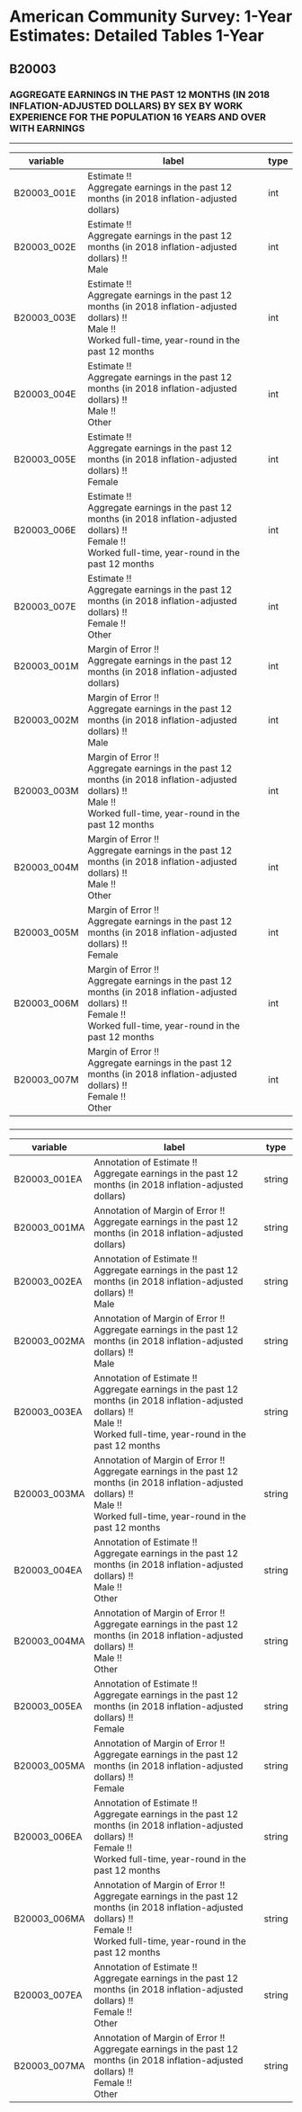 # American Community Survey: 1-Year Estimates: Detailed Tables 1-Year

## B20003

### AGGREGATE EARNINGS IN THE PAST 12 MONTHS (IN 2018 INFLATION-ADJUSTED DOLLARS) BY SEX BY WORK EXPERIENCE FOR THE POPULATION 16 YEARS AND OVER WITH EARNINGS

___

| variable | label | type |
| ----- | ----- | ----- |
| B20003_001E | Estimate !!<br>Aggregate earnings in the past 12 months (in 2018 inflation-adjusted dollars) | int |
| B20003_002E | Estimate !!<br>Aggregate earnings in the past 12 months (in 2018 inflation-adjusted dollars) !!<br>Male | int |
| B20003_003E | Estimate !!<br>Aggregate earnings in the past 12 months (in 2018 inflation-adjusted dollars) !!<br>Male !!<br>Worked full-time, year-round in the past 12 months | int |
| B20003_004E | Estimate !!<br>Aggregate earnings in the past 12 months (in 2018 inflation-adjusted dollars) !!<br>Male !!<br>Other | int |
| B20003_005E | Estimate !!<br>Aggregate earnings in the past 12 months (in 2018 inflation-adjusted dollars) !!<br>Female | int |
| B20003_006E | Estimate !!<br>Aggregate earnings in the past 12 months (in 2018 inflation-adjusted dollars) !!<br>Female !!<br>Worked full-time, year-round in the past 12 months | int |
| B20003_007E | Estimate !!<br>Aggregate earnings in the past 12 months (in 2018 inflation-adjusted dollars) !!<br>Female !!<br>Other | int |
| B20003_001M | Margin of Error !!<br>Aggregate earnings in the past 12 months (in 2018 inflation-adjusted dollars) | int |
| B20003_002M | Margin of Error !!<br>Aggregate earnings in the past 12 months (in 2018 inflation-adjusted dollars) !!<br>Male | int |
| B20003_003M | Margin of Error !!<br>Aggregate earnings in the past 12 months (in 2018 inflation-adjusted dollars) !!<br>Male !!<br>Worked full-time, year-round in the past 12 months | int |
| B20003_004M | Margin of Error !!<br>Aggregate earnings in the past 12 months (in 2018 inflation-adjusted dollars) !!<br>Male !!<br>Other | int |
| B20003_005M | Margin of Error !!<br>Aggregate earnings in the past 12 months (in 2018 inflation-adjusted dollars) !!<br>Female | int |
| B20003_006M | Margin of Error !!<br>Aggregate earnings in the past 12 months (in 2018 inflation-adjusted dollars) !!<br>Female !!<br>Worked full-time, year-round in the past 12 months | int |
| B20003_007M | Margin of Error !!<br>Aggregate earnings in the past 12 months (in 2018 inflation-adjusted dollars) !!<br>Female !!<br>Other | int |
### 

___

| variable | label | type |
| ----- | ----- | ----- |
| B20003_001EA | Annotation of Estimate !!<br>Aggregate earnings in the past 12 months (in 2018 inflation-adjusted dollars) | string |
| B20003_001MA | Annotation of Margin of Error !!<br>Aggregate earnings in the past 12 months (in 2018 inflation-adjusted dollars) | string |
| B20003_002EA | Annotation of Estimate !!<br>Aggregate earnings in the past 12 months (in 2018 inflation-adjusted dollars) !!<br>Male | string |
| B20003_002MA | Annotation of Margin of Error !!<br>Aggregate earnings in the past 12 months (in 2018 inflation-adjusted dollars) !!<br>Male | string |
| B20003_003EA | Annotation of Estimate !!<br>Aggregate earnings in the past 12 months (in 2018 inflation-adjusted dollars) !!<br>Male !!<br>Worked full-time, year-round in the past 12 months | string |
| B20003_003MA | Annotation of Margin of Error !!<br>Aggregate earnings in the past 12 months (in 2018 inflation-adjusted dollars) !!<br>Male !!<br>Worked full-time, year-round in the past 12 months | string |
| B20003_004EA | Annotation of Estimate !!<br>Aggregate earnings in the past 12 months (in 2018 inflation-adjusted dollars) !!<br>Male !!<br>Other | string |
| B20003_004MA | Annotation of Margin of Error !!<br>Aggregate earnings in the past 12 months (in 2018 inflation-adjusted dollars) !!<br>Male !!<br>Other | string |
| B20003_005EA | Annotation of Estimate !!<br>Aggregate earnings in the past 12 months (in 2018 inflation-adjusted dollars) !!<br>Female | string |
| B20003_005MA | Annotation of Margin of Error !!<br>Aggregate earnings in the past 12 months (in 2018 inflation-adjusted dollars) !!<br>Female | string |
| B20003_006EA | Annotation of Estimate !!<br>Aggregate earnings in the past 12 months (in 2018 inflation-adjusted dollars) !!<br>Female !!<br>Worked full-time, year-round in the past 12 months | string |
| B20003_006MA | Annotation of Margin of Error !!<br>Aggregate earnings in the past 12 months (in 2018 inflation-adjusted dollars) !!<br>Female !!<br>Worked full-time, year-round in the past 12 months | string |
| B20003_007EA | Annotation of Estimate !!<br>Aggregate earnings in the past 12 months (in 2018 inflation-adjusted dollars) !!<br>Female !!<br>Other | string |
| B20003_007MA | Annotation of Margin of Error !!<br>Aggregate earnings in the past 12 months (in 2018 inflation-adjusted dollars) !!<br>Female !!<br>Other | string |

